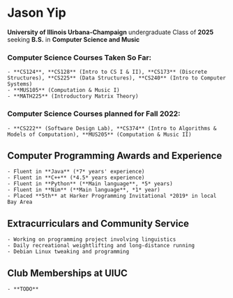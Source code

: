 # Jason Yip

**University of Illinois Urbana-Champaign** undergraduate
Class of **2025** seeking **B.S.** in **Computer Science and Music**
### Computer Science Courses Taken So Far:
    - **CS124**, **CS128** (Intro to CS I & II), **CS173** (Discrete Structures), **CS225** (Data Structures), **CS240** (Intro to Computer Systems)
    - **MUS105** (Computation & Music I)
    - **MATH225** (Introductory Matrix Theory)
### Computer Science Courses planned for Fall 2022:
    - **CS222** (Software Design Lab), **CS374** (Intro to Algorithms & Models of Computation), **MUS205** (Computation & Music II)

## Computer Programming Awards and Experience
    - Fluent in **Java** (*7* years' experience)
    - Fluent in **C++** (*4.5* years experience)
    - Fluent in **Python** (**Main language**, *5* years)
    - Fluent in **Nim** (**Main language**, *1* year)
    - Placed **5th** at Harker Programming Invitational *2019* in local Bay Area

## Extracurriculars and Community Service
    - Working on programming project involving linguistics
    - Daily recreational weightlifting and long-distance running
    - Debian Linux tweaking and programming

## Club Memberships at UIUC
    - **TODO**
